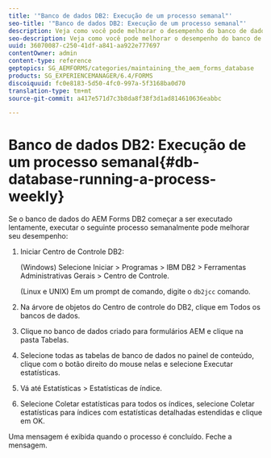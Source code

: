 ```yaml
---
title: '"Banco de dados DB2: Execução de um processo semanal"'
seo-title: '"Banco de dados DB2: Execução de um processo semanal"'
description: Veja como você pode melhorar o desempenho do banco de dados do AEM forms DB2.
seo-description: Veja como você pode melhorar o desempenho do banco de dados do AEM forms DB2.
uuid: 36070087-c250-41df-a841-aa922e777697
contentOwner: admin
content-type: reference
geptopics: SG_AEMFORMS/categories/maintaining_the_aem_forms_database
products: SG_EXPERIENCEMANAGER/6.4/FORMS
discoiquuid: fc0e8183-5d50-4fc0-997a-5f3168ba0d70
translation-type: tm+mt
source-git-commit: a417e571d7c3b8da8f38f3d1ad814610636eabbc

---
```



# Banco de dados DB2: Execução de um processo semanal{#db-database-running-a-process-weekly}

Se o banco de dados do AEM Forms DB2 começar a ser executado lentamente, executar o seguinte processo semanalmente pode melhorar seu desempenho:

1. Iniciar Centro de Controle DB2:

   (Windows) Selecione Iniciar > Programas > IBM DB2 > Ferramentas Administrativas Gerais > Centro de Controle.

   (Linux e UNIX) Em um prompt de comando, digite o `db2jcc` comando.

1. Na árvore de objetos do Centro de controle do DB2, clique em Todos os bancos de dados.
1. Clique no banco de dados criado para formulários AEM e clique na pasta Tabelas.
1. Selecione todas as tabelas de banco de dados no painel de conteúdo, clique com o botão direito do mouse nelas e selecione Executar estatísticas.
1. Vá até Estatísticas > Estatísticas de índice.
1. Selecione Coletar estatísticas para todos os índices, selecione Coletar estatísticas para índices com estatísticas detalhadas estendidas e clique em OK.

Uma mensagem é exibida quando o processo é concluído. Feche a mensagem.
